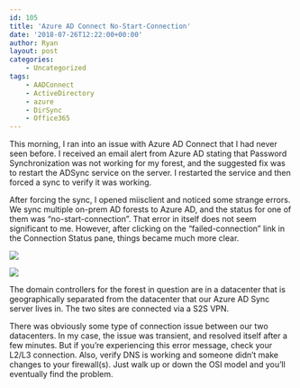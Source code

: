 ```yaml
---
id: 105
title: 'Azure AD Connect No-Start-Connection'
date: '2018-07-26T12:22:00+00:00'
author: Ryan
layout: post
categories:
    - Uncategorized
tags:
    - AADConnect
    - ActiveDirectory
    - azure
    - DirSync
    - Office365
---
```


This morning, I ran into an issue with Azure AD Connect that I had never seen before. I received an email alert from Azure AD stating that Password Synchronization was not working for my forest, and the suggested fix was to restart the ADSync service on the server. I restarted the service and then forced a sync to verify it was working.

After forcing the sync, I opened miisclient and noticed some strange errors. We sync multiple on-prem AD forests to Azure AD, and the status for one of them was “no-start-connection”. That error in itself does not seem significant to me. However, after clicking on the “failed-connection” link in the Connection Status pane, things became much more clear.

[![](https://rnemeth90.github.io/wp-content/uploads/2018/07/2018-07-26_08h03_05.png)](https://rnemeth90.github.io/wp-content/uploads/2018/07/2018-07-26_08h03_05.png)

[![](https://rnemeth90.github.io/wp-content/uploads/2018/07/2018-07-26_08h03_18.png)](https://rnemeth90.github.io/wp-content/uploads/2018/07/2018-07-26_08h03_18.png)

The domain controllers for the forest in question are in a datacenter that is geographically separated from the datacenter that our Azure AD Sync server lives in. The two sites are connected via a S2S VPN.

There was obviously some type of connection issue between our two datacenters. In my case, the issue was transient, and resolved itself after a few minutes. But if you’re experiencing this error message, check your L2/L3 connection. Also, verify DNS is working and someone didn’t make changes to your firewall(s). Just walk up or down the OSI model and you’ll eventually find the problem.
